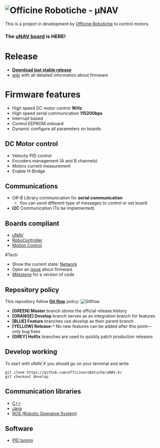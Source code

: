 # ![Officine Robotiche][Logo] - µNAV
This is a project in development by [Officine Robotiche] to control motors.

### **The [uNAV board](https://github.com/officinerobotiche/uNAVPCB) is HERE!**

# Release
- [**Download last stable release**](https://github.com/officinerobotiche/uNAV.X/releases)
- [wiki] with all detailed information about firmware

# Firmware features
- High speed DC motor control **1KHz**
- High speed serial communication **115200bps**
- Interrupt based
- Control EEPROM onboard
- Dynamic configure all parameters on boards

## DC Motor control
- Velocity PID control
- Encoders management (A and B channels) 
- Motors current measurement
- Enable H-Bridge

## Communications
- *OR-B* Library communication for **serial communication**
  - You can send different type of messages to control or set board
- **I2C** Communication (To be implemented)

## Boards compliant
- [uNAV](https://github.com/officinerobotiche/uNAVPCB)
- [RoboController](http://tuttoelettronica.net/archives/455)
- [Motion Control](http://raffaello.officinerobotiche.it/schede-elettroniche/motion-control/)

#Tech
- Show the current state: [Network](https://github.com/officinerobotiche/uNAV.X/network)
- Open an [issue](https://github.com/officinerobotiche/uNAV.X/issues) about firmware
- [Milestone](https://github.com/officinerobotiche/uNAV.X/milestones)  for a version of code

## Repository policy
This repository follow **[Git flow](https://www.atlassian.com/git/tutorials/comparing-workflows/gitflow-workflow)** policy:
![Gitflow](https://raw.githubusercontent.com/quickhack/translations/master/git-workflows-and-tutorials/images/git-workflows-gitflow.png)

- **[GREEN] Master** branch stores the official release history
- **[ORANGE] Develop** branch serves as an integration branch for features
- **[BLUE] Feature** branches use *develop* as their parent branch
- **[YELLOW] Release-*** No new features can be added after this point—only bug fixes
- **[GREY] Hotfix** branches are used to quickly patch production releases
 
## Develop working
To start with uNAV.X you should go on your terminal and write
```
git clone https://github.com/officinerobotiche/uNAV.X/
git checkout develop
```

## Communication libraries
- [C++](https://github.com/officinerobotiche/orblibcpp)
- [Java](https://github.com/officinerobotiche/orblibjar)
- [ROS (Robotic Operative System)](https://github.com/officinerobotiche/serial_bridge)
 
## Software
- [PID tuning](https://github.com/officinerobotiche/uNav_PID_Tuner)

[wiki]:http://wiki.officinerobotiche.it/
[Officine Robotiche]:http://www.officinerobotiche.it/
[Logo]:http://2014.officinerobotiche.it/wp-content/uploads/sites/4/2014/09/ORlogoSimpleSmall.png
